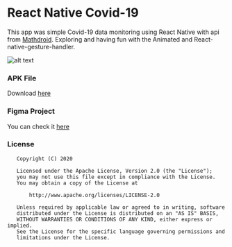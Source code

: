 # React Native Covid-19
This app was simple Covid-19 data monitoring using React Native with api from [Mathdroid](https://github.com/mathdroid/covid-19-api). Exploring and having fun with the Animated and React-native-gesture-handler.

![alt text](https://github.com/vivevio/reactnative-covid19/publish/assets/preview.gif)

### APK File
Download [here](https://drive.google.com/open?id=1TseLiFPW7kXIXnQ0GGG2W0jk3jB8Gcx6)

### Figma Project
You can check it [here](https://www.figma.com/file/4nGSheRIXNMy2eYHhWkr4j/Covid19-Mobile-App?node-id=172%3A486)


### License
```
   Copyright (C) 2020

   Licensed under the Apache License, Version 2.0 (the "License");
   you may not use this file except in compliance with the License.
   You may obtain a copy of the License at

       http://www.apache.org/licenses/LICENSE-2.0

   Unless required by applicable law or agreed to in writing, software
   distributed under the License is distributed on an "AS IS" BASIS,
   WITHOUT WARRANTIES OR CONDITIONS OF ANY KIND, either express or implied.
   See the License for the specific language governing permissions and
   limitations under the License.
```

